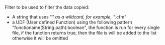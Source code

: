 
Filter to be used to filter the data copied:
- A string that uses "*" as a wildcard, for example, "*.cfm"
- a UDF (User defined Function) using the following pattern "functioname(String path):boolean", the function is run for every single file, if the function returns true, then the file is will be added to the list otherwise it will be omitted